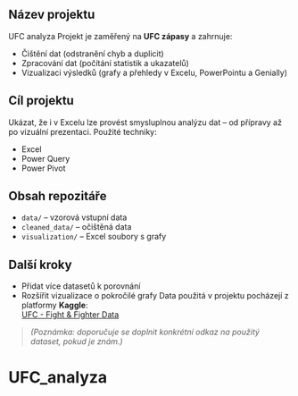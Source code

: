 ## Název projektu  
UFC analyza
Projekt je zaměřený na **UFC zápasy** a zahrnuje:
- Čištění dat (odstranění chyb a duplicit)
- Zpracování dat (počítání statistik a ukazatelů)
- Vizualizaci výsledků (grafy a přehledy v Excelu, PowerPointu a Genially)
## Cíl projektu
Ukázat, že i v Excelu lze provést smysluplnou analýzu dat – od přípravy až po vizuální prezentaci.
Použité techniky:
- Excel
- Power Query
- Power Pivot
## Obsah repozitáře
- `data/` – vzorová vstupní data
- `cleaned_data/` – očištěná data
- `visualization/` – Excel soubory s grafy
## Další kroky
- Přidat více datasetů k porovnání
- Rozšířit vizualizace o pokročilé grafy
Data použitá v projektu pocházejí z platformy **Kaggle**:  
[UFC - Fight & Fighter Data](https://www.kaggle.com/datasets)  
> *(Poznámka: doporučuje se doplnit konkrétní odkaz na použitý dataset, pokud je znám.)*






# UFC_analyza
